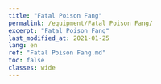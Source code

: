 ```yaml
---
title: "Fatal Poison Fang"
permalink: /equipment/Fatal Poison Fang/
excerpt: "Fatal Poison Fang"
last_modified_at: 2021-01-25
lang: en
ref: "Fatal Poison Fang.md"
toc: false
classes: wide
---
```


